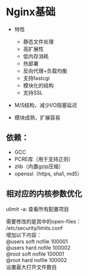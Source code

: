 # Nginx基础

- 特性
    - 静态文件处理
    - 高扩展性
    - 低内存消耗
    - 热部署
    - 反向代理+负载均衡
    - 支持fastcgi
    - 模块化的结构
    - 支持SSL

- M/S结构，减少I/O阻塞延迟

- 模块成熟，扩展容易

## 依赖：
- GCC
- PCRE库（用于支持正则）
- zlib（内置gzip压缩）
- openssl（https, sha1, md5）

## 相对应的内核参数优化
ulimit -a: 查看所有配置项目

需要修改的是其中的open-files：   
/etc/security/limits.conf  
增加以下内容：  
@users soft nofile 100001  
@users hard nofile 100002  
@root soft nofile 100001  
@root hard nofile 100002  
设置最大打开文件数目
